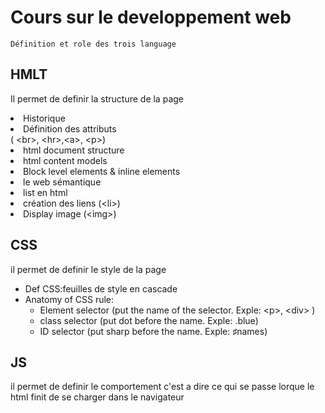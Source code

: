 # Cours sur le developpement web
    Définition et role des trois language
## HMLT
Il permet de definir la structure de la page
    <li> Historique </li>
    <li> Définition des attributs </li> ( &lt;br&gt;, &lt;hr&gt;,&lt;a&gt;, &lt;p&gt;)
    <li> html document structure </li>
    <li> html content models </li>
    <li> Block level elements & inline elements </li>
    <li> le web sémantique </li>
    <li> list en html </li>
    <li> création des liens (&lt;li&gt;) </li> 
    <li> Display image (&lt;img&gt;) </li> 
## CSS
il permet de definir le style de la page
    <ul>
    <li> Def CSS:feuilles de style en cascade</li>
    <li> Anatomy of CSS rule:
        <ul>
        <li> <scan color: blue> Element selector (put the name of the selector. </scan> Exple: &lt;p&gt;, &lt;div&gt; )</li>
        <li>class selector (put dot before the name. Exple: .blue)</li>
        <li>ID selector (put sharp before the name. Exple: &#9839;names)</li>
        </ul>
    </li>
    </ul>

## JS
il permet de definir le comportement c'est a dire ce qui se passe lorque le html finit de se charger dans le navigateur
